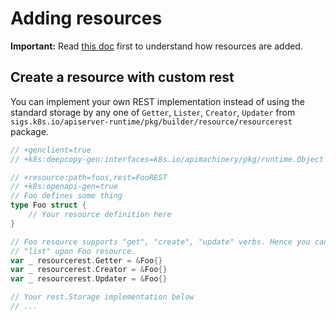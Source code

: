 # Adding resources

**Important:** Read [this doc](https://sigs.k8s.io/apiserver-builder-alpha/docs/adding_resources.md)
first to understand how resources are added.

## Create a resource with custom rest

You can implement your own REST implementation instead of using the
standard storage by any one of `Getter`, `Lister`, `Creator`, `Updater`
from `sigs.k8s.io/apiserver-runtime/pkg/builder/resource/resourcerest`
package.

```go
// +genclient=true
// +k8s:deepcopy-gen:interfaces=k8s.io/apimachinery/pkg/runtime.Object

// +resource:path=foos,rest=FooREST
// +k8s:openapi-gen=true
// Foo defines some thing
type Foo struct {
    // Your resource definition here
}

// Foo resource supports "get", "create", "update" verbs. Hence you can't invoke 
// "list" upon Foo resource.
var _ resourcerest.Getter = &Foo{}
var _ resourcerest.Creator = &Foo{}
var _ resourcerest.Updater = &Foo{}

// Your rest.Storage implementation below
// ...
```
